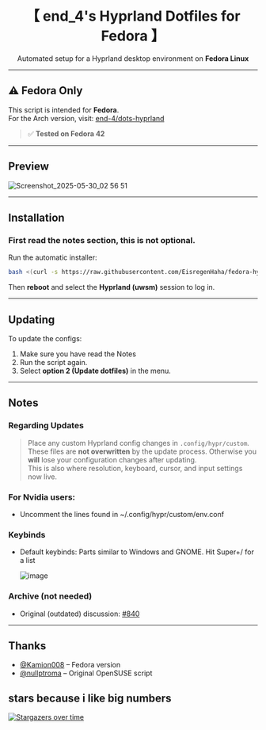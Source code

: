 <div align="center">

# 【 end_4's Hyprland Dotfiles for Fedora 】

 Automated setup for a Hyprland desktop environment on **Fedora Linux**  


</div>

---

## ⚠️ Fedora Only

This script is intended for **Fedora**.  
For the Arch version, visit: [end-4/dots-hyprland](https://github.com/end-4/dots-hyprland)

> ✅ **Tested on Fedora 42**

---

##  Preview

![Screenshot_2025-05-30_02 56 51](https://github.com/user-attachments/assets/ae859013-0537-4f51-afd6-64545777aeea)

---

## Installation

### First read the notes section, this is not optional.

Run the automatic installer:

```bash
bash <(curl -s https://raw.githubusercontent.com/EisregenHaha/fedora-hyprland/main/setup.sh)
```

Then **reboot** and select the **Hyprland (uwsm)** session to log in.

---

## Updating

To update the configs:

1. Make sure you have read the Notes
2. Run the script again.
3. Select **option 2 (Update dotfiles)** in the menu.

---

## Notes

### Regarding Updates
> Place any custom Hyprland config changes in `.config/hypr/custom`.  
> These files are **not overwritten** by the update process. Otherwise you **will** lose your configuration changes after updating.  
> This is also where resolution, keyboard, cursor, and input settings now live.
  
### For Nvidia users:
- Uncomment the lines found in ~/.config/hypr/custom/env.conf

### Keybinds
- Default keybinds: Parts similar to Windows and GNOME. Hit Super+/ for a list
    
   ![image](https://github.com/user-attachments/assets/c09531c9-3b55-493a-880f-7e044cd9dca0)


### Archive (not needed)
- Original (outdated) discussion: [#840](https://github.com/end-4/dots-hyprland/discussions/840)
---

## Thanks

- [@Kamion008](https://github.com/Kamion008) – Fedora version  
- [@nullptroma](https://github.com/nullptroma) – Original OpenSUSE script

                        
## stars because i like big numbers
[![Stargazers over time](https://starchart.cc/EisregenHaha/fedora-hyprland.svg?variant=adaptive)](https://starchart.cc/EisregenHaha/fedora-hyprland)

                    

